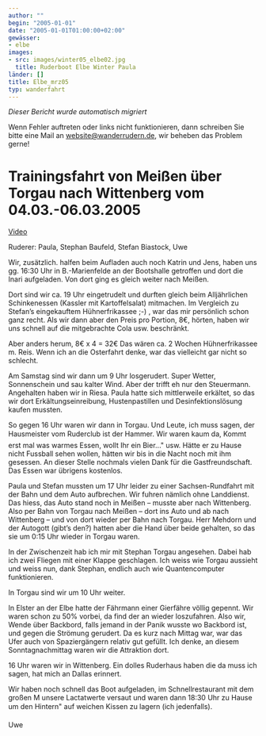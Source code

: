 ```yaml
---
author: ""
begin: "2005-01-01"
date: "2005-01-01T01:00:00+02:00"
gewässer:
- elbe
images:
- src: images/winter05_elbe02.jpg
  title: Ruderboot Elbe Winter Paula
länder: []
title: Elbe_mrz05
typ: wanderfahrt
---
```



*Dieser Bericht wurde automatisch migriert*

Wenn Fehler auftreten oder links nicht funktionieren, dann schreiben Sie bitte eine Mail an website@wanderrudern.de, wir beheben das Problem gerne!



# Trainingsfahrt von Meißen über Torgau nach Wittenberg vom 04.03.-06.03.2005


[Video](/berichte/2005/mrz05_video)

Ruderer: Paula, Stephan Baufeld, Stefan Biastock, Uwe

Wir, zusätzlich. halfen beim Aufladen auch noch Katrin und Jens, haben uns gg. 16:30 Uhr in B.-Marienfelde an der Bootshalle getroffen und dort die Inari aufgeladen. Von dort ging es gleich weiter nach Meißen.

Dort sind wir ca. 19 Uhr eingetrudelt und durften gleich beim Alljährlichen Schinkenessen (Kassler mit Kartoffelsalat) mitmachen. Im Vergleich zu Stefan’s eingekauftem Hühnerfrikassee ;-) , war das mir persönlich schon ganz recht. Als wir dann aber den Preis pro Portion, 8€, hörten, haben wir uns schnell auf die mitgebrachte Cola usw. beschränkt.

Aber anders herum, 8€ x 4 = 32€ Das wären ca. 2 Wochen Hühnerfrikassee m. Reis. Wenn ich an die Osterfahrt denke, war das vielleicht gar nicht so schlecht.

Am Samstag sind wir dann um 9 Uhr losgerudert. Super Wetter, Sonnenschein und sau kalter Wind. Aber der trifft eh nur den Steuermann. Angehalten haben wir in Riesa. Paula hatte sich mittlerweile erkältet, so das wir dort Erkältungseinreibung, Hustenpastillen und Desinfektionslösung kaufen mussten.

So gegen 16 Uhr waren wir dann in Torgau. Und Leute, ich muss sagen, der Hausmeister vom Ruderclub ist der Hammer. Wir waren kaum da, Kommt erst mal was warmes Essen, wollt Ihr ein Bier..." usw. Hätte er zu Hause nicht Fussball sehen wollen, hätten wir bis in die Nacht noch mit ihm gesessen. An dieser Stelle nochmals vielen Dank für die Gastfreundschaft. Das Essen war übrigens kostenlos.

Paula und Stefan mussten um 17 Uhr leider zu einer Sachsen-Rundfahrt mit der Bahn und dem Auto aufbrechen. Wir fuhren nämlich ohne Landdienst. Das hiess, das Auto stand noch in Meißen – musste aber nach Wittenberg. Also per Bahn von Torgau nach Meißen – dort ins Auto und ab nach Wittenberg – und von dort wieder per Bahn nach Torgau. Herr Mehdorn und der Autogott (gibt’s den?) hatten aber die Hand über beide gehalten, so das sie um 0:15 Uhr wieder in Torgau waren.

In der Zwischenzeit hab ich mir mit Stephan Torgau angesehen. Dabei hab ich zwei Fliegen mit einer Klappe geschlagen. Ich weiss wie Torgau aussieht und weiss nun, dank Stephan, endlich auch wie Quantencomputer funktionieren.

In Torgau sind wir um 10 Uhr weiter.

In Elster an der Elbe hatte der Fährmann einer Gierfähre völlig gepennt. Wir waren schon zu 50% vorbei, da find der an wieder loszufahren. Also wir, Wende über Backbord, falls jemand in der Panik wusste wo Backbord ist, und gegen die Strömung gerudert. Da es kurz nach Mittag war, war das Ufer auch von Spaziergängern relativ gut gefüllt. Ich denke, an diesem Sonntagnachmittag waren wir die Attraktion dort.

16 Uhr waren wir in Wittenberg. Ein dolles Ruderhaus haben die da muss ich sagen, hat mich an Dallas erinnert.

Wir haben noch schnell das Boot aufgeladen, im Schnellrestaurant mit dem großen M unsere Lactatwerte versaut und waren dann 18:30 Uhr zu Hause um den Hintern" auf weichen Kissen zu lagern (ich jedenfalls).

Uwe